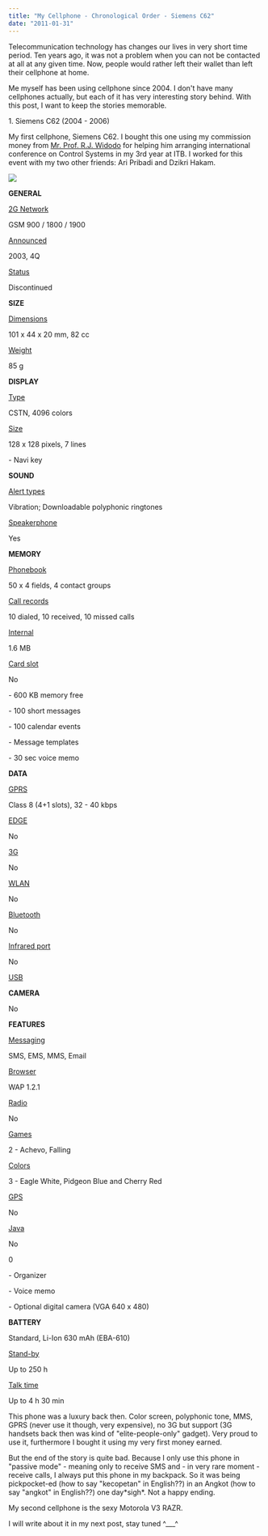 ```yaml
---
title: "My Cellphone - Chronological Order - Siemens C62"
date: "2011-01-31"
---
```


Telecommunication technology has changes our lives in very short time period. Ten years ago, it was not a problem when you can not be contacted at all at any given time. Now, people would rather left their wallet than left their cellphone at home.

Me myself has been using cellphone since 2004. I don't have many cellphones actually, but each of it has very interesting story behind. With this post, I want to keep the stories memorable.

1\. Siemens C62 (2004 - 2006)

My first cellphone, Siemens C62. I bought this one using my commission money from [Mr. Prof. R.J. Widodo](https://rjwidodo.blogspot.com "Prof. R.J. Widodo") for helping him arranging international conference on Control Systems in my 3rd year at ITB. I worked for this event with my two other friends: Ari Pribadi and Dzikri Hakam.

![](httpss://sigitp.files.wordpress.com/2011/01/1-siemens-c62.jpg)

**GENERAL**

[2G Network](https://www.gsmarena.com/network-bands.php3)

GSM 900 / 1800 / 1900

[Announced](https://www.gsmarena.com/siemens_c62-540.php)

2003, 4Q

[Status](https://www.gsmarena.com/siemens_c62-540.php)

Discontinued

**SIZE**

[Dimensions](https://www.gsmarena.com/siemens_c62-540.php)

101 x 44 x 20 mm, 82 cc

[Weight](https://www.gsmarena.com/siemens_c62-540.php)

85 g

**DISPLAY**

[Type](https://www.gsmarena.com/glossary.php3?term=display-type)

CSTN, 4096 colors

[Size](https://www.gsmarena.com/siemens_c62-540.php)

128 x 128 pixels, 7 lines

\- Navi key

**SOUND**

[Alert types](https://www.gsmarena.com/glossary.php3?term=call-alerts)

Vibration; Downloadable polyphonic ringtones

[Speakerphone](https://www.gsmarena.com/glossary.php3?term=loudspeaker)

Yes

**MEMORY**

[Phonebook](https://www.gsmarena.com/glossary.php3?term=phonebook)

50 x 4 fields, 4 contact groups

[Call records](https://www.gsmarena.com/siemens_c62-540.php)

10 dialed, 10 received, 10 missed calls

[Internal](https://www.gsmarena.com/glossary.php3?term=dynamic-memory)

1.6 MB

[Card slot](https://www.gsmarena.com/glossary.php3?term=memory-card-slot)

No

\- 600 KB memory free

\- 100 short messages

\- 100 calendar events

\- Message templates

\- 30 sec voice memo

**DATA**

[GPRS](https://www.gsmarena.com/glossary.php3?term=gprs)

Class 8 (4+1 slots), 32 - 40 kbps

[EDGE](https://www.gsmarena.com/glossary.php3?term=edge)

No

[3G](https://www.gsmarena.com/glossary.php3?term=3g)

No

[WLAN](https://www.gsmarena.com/glossary.php3?term=wi-fi)

No

[Bluetooth](https://www.gsmarena.com/glossary.php3?term=bluetooth)

No

[Infrared port](https://www.gsmarena.com/glossary.php3?term=irda)

No

[USB](https://www.gsmarena.com/glossary.php3?term=usb)

**CAMERA**

No

**FEATURES**

[Messaging](https://www.gsmarena.com/glossary.php3?term=messaging)

SMS, EMS, MMS, Email

[Browser](https://www.gsmarena.com/glossary.php3?term=browser)

WAP 1.2.1

[Radio](https://www.gsmarena.com/glossary.php3?term=fm-radio)

No

[Games](https://www.gsmarena.com/glossary.php3?term=mobile-games)

2 - Achevo, Falling

[Colors](https://www.gsmarena.com/siemens_c62-540.php)

3 - Eagle White, Pidgeon Blue and Cherry Red

[GPS](https://www.gsmarena.com/glossary.php3?term=gps)

No

[Java](https://www.gsmarena.com/glossary.php3?term=java)

No

0

\- Organizer

\- Voice memo

\- Optional digital camera (VGA 640 x 480)

**BATTERY**

Standard, Li-Ion 630 mAh (EBA-610)

[Stand-by](https://www.gsmarena.com/glossary.php3?term=stand-by-time)

Up to 250 h

[Talk time](https://www.gsmarena.com/glossary.php3?term=talk-time)

Up to 4 h 30 min

This phone was a luxury back then. Color screen, polyphonic tone, MMS, GPRS (never use it though, very expensive), no 3G but support (3G handsets back then was kind of "elite-people-only" gadget). Very proud to use it, furthermore I bought it using my very first money earned.

But the end of the story is quite bad. Because I only use this phone in "passive mode" - meaning only to receive SMS and - in very rare moment - receive calls, I always put this phone in my backpack. So it was being pickpocket-ed (how to say "kecopetan" in English??) in an Angkot (how to say "angkot" in English??) one day\*sigh\*. Not a happy ending.

My second cellphone is the sexy Motorola V3 RAZR.

I will write about it in my next post, stay tuned ^\_\_\_^
